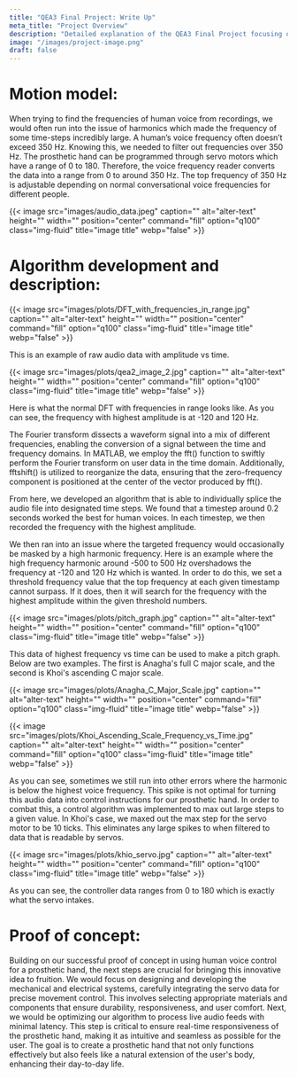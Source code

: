 ```yaml
---
title: "QEA3 Final Project: Write Up"
meta_title: "Project Overview"
description: "Detailed explanation of the QEA3 Final Project focusing on advanced audio recognition technology."
image: "/images/project-image.png"
draft: false
---
```


# Motion model:
When trying to find the frequencies of human voice from recordings, we would often run into the issue of harmonics which made the frequency of some time-steps incredibly large. A human’s voice frequency often doesn’t exceed 350 Hz. Knowing this, we needed to filter out frequencies over 350 Hz. The prosthetic hand can be programmed through servo motors which have a range of 0 to 180. Therefore, the voice frequency reader converts the data into a range from 0 to around 350 Hz. The top frequency of 350 Hz is adjustable depending on normal conversational voice frequencies for different people. 

{{< image src="images/audio_data.jpeg" caption="" alt="alter-text" height="" width="" position="center" command="fill" option="q100" class="img-fluid" title="image title"  webp="false" >}}

# Algorithm development and description:

{{< image src="images/plots/DFT_with_frequencies_in_range.jpg" caption="" alt="alter-text" height="" width="" position="center" command="fill" option="q100" class="img-fluid" title="image title"  webp="false" >}}

This is an example of raw audio data with amplitude vs time.

{{< image src="images/plots/qea2_image_2.jpg" caption="" alt="alter-text" height="" width="" position="center" command="fill" option="q100" class="img-fluid" title="image title"  webp="false" >}}

Here is what the normal DFT with frequencies in range looks like. As you can see, the frequency with highest amplitude is at -120 and 120 Hz.

The Fourier transform dissects a waveform signal into a mix of different frequencies, enabling the conversion of a signal between the time and frequency domains. In MATLAB, we employ the fft() function to swiftly perform the Fourier transform on user data in the time domain. Additionally, fftshift() is utilized to reorganize the data, ensuring that the zero-frequency component is positioned at the center of the vector produced by fft().

From here, we developed an algorithm that is able to individually splice the audio file into designated time steps. We found that a timestep around 0.2 seconds worked the best for human voices. In each timestep, we then recorded the frequency with the highest amplitude.

We then ran into an issue where the targeted frequency would occasionally be masked by a high harmonic frequency. Here is an example where the high frequency harmonic around -500 to 500 Hz overshadows the frequency at -120 and 120 Hz which is wanted. In order to do this, we set a threshold frequency value that the top frequency at each given timestamp cannot surpass. If it does, then it will search for the frequency with the highest amplitude within the given threshold numbers.

{{< image src="images/plots/pitch_graph.jpg" caption="" alt="alter-text" height="" width="" position="center" command="fill" option="q100" class="img-fluid" title="image title"  webp="false" >}}

This data of highest frequency vs time can be used to make a pitch graph. Below are two examples. The first is Anagha's full C major scale, and the second is Khoi's ascending C major scale.

{{< image src="images/plots/Anagha_C_Major_Scale.jpg" caption="" alt="alter-text" height="" width="" position="center" command="fill" option="q100" class="img-fluid" title="image title"  webp="false" >}}

{{< image src="images/plots/Khoi_Ascending_Scale_Frequency_vs_Time.jpg" caption="" alt="alter-text" height="" width="" position="center" command="fill" option="q100" class="img-fluid" title="image title"  webp="false" >}}

As you can see, sometimes we still run into other errors where the harmonic is below the highest voice frequency. This spike is not optimal for turning this audio data into control instructions for our prosthetic hand. In order to combat this, a control algorithm was implemented to max out large steps to a given value. In Khoi's case, we maxed out the max step for the servo motor to be 10 ticks. This eliminates any large spikes to when filtered to data that is readable by servos. 

{{< image src="images/plots/khio_servo.jpg" caption="" alt="alter-text" height="" width="" position="center" command="fill" option="q100" class="img-fluid" title="image title"  webp="false" >}}

As you can see, the controller data ranges from 0 to 180 which is exactly what the servo intakes.

# Proof of concept:
Building on our successful proof of concept in using human voice control for a prosthetic hand, the next steps are crucial for bringing this innovative idea to fruition. We would focus on designing and developing the mechanical and electrical systems, carefully integrating the servo data for precise movement control. This involves selecting appropriate materials and components that ensure durability, responsiveness, and user comfort. Next, we would be optimizing our algorithm to process live audio feeds with minimal latency. This step is critical to ensure real-time responsiveness of the prosthetic hand, making it as intuitive and seamless as possible for the user. The goal is to create a prosthetic hand that not only functions effectively but also feels like a natural extension of the user's body, enhancing their day-to-day life.

